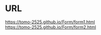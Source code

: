 # URL
https://tomo-2525.github.io/Form/form1.html  
https://tomo-2525.github.io/Form/form2.html  


